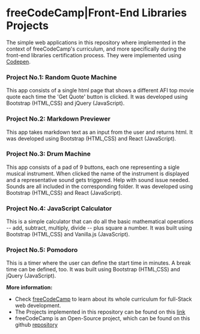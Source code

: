 # freeCodeCamp|Front-End Libraries Projects
The simple web applications in this repository where implemented in the context of freeCodeCamp's curriculum, and more specifically during the front-end libraries certification process. They were implemented using [Codepen](https://codepen.io).


### Project No.1: Random Quote Machine
This app consists of a single html page that shows a different AFI top movie quote each time the 'Get Quote' button is clicked. It was developed using Bootstrap (HTML,CSS) and jQuery (JavaScript).

### Project No.2: Markdown Previewer
This app takes markdown text as an input from the user and returns html. It was developed using Bootstrap (HTML,CSS) and React (JavaScript).

### Project No.3: Drum Machine
This app consists of a pad of 9 buttons, each one representing a sigle musical instrument. When clicked the name of the instrument is displayed and a representative sound gets triggered. Help with sound issue needed. Sounds are all included in the corresponding folder. It was developed using Bootstrap (HTML,CSS) and React (JavaScript).

### Project No.4: JavaScript Calculator
This is a simple calculator that can do all the basic mathematical operations -- add, subtract, multiply, divide -- plus square a number. It was built using Bootstrap (HTML,CSS) and Vanilla.js (JavaScript).

### Project No.5: Pomodoro
This is a timer where the user can define the start time in minutes. A break time can be defined, too. It was built using Bootstrap (HTML,CSS) and jQuery (JavaScript).

**More information:**
* Check [freeCodeCamp](https://www.freecodecamp.org) to learn about its whole curriculum for full-Stack web development.
* The Projects implemented in this repository can be found on this [link](https://learn.freecodecamp.org/front-end-libraries/front-end-libraries-projects)
* freeCodeCamp is an Open-Source project, which can be found on this github [repository](https://github.com/freeCodeCamp/freeCodeCamp)
